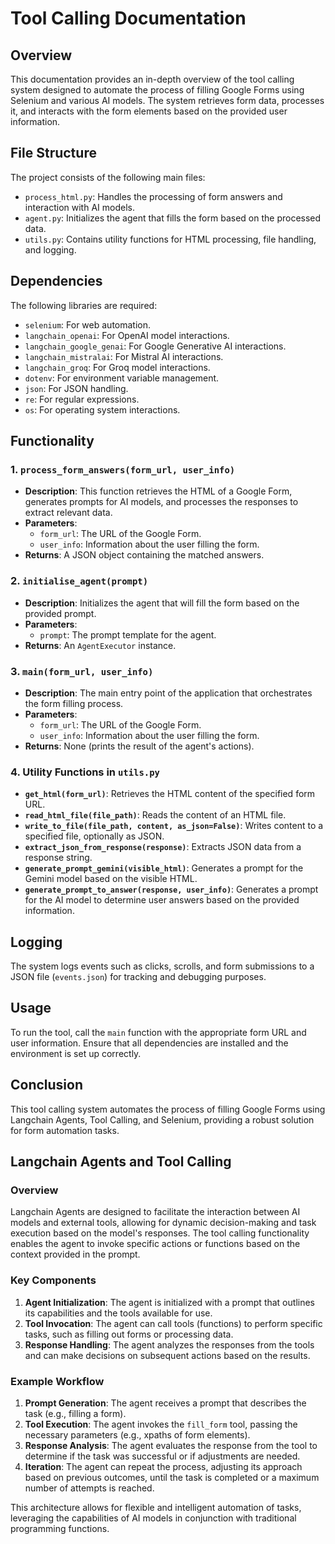 # Tool Calling Documentation

## Overview
This documentation provides an in-depth overview of the tool calling system designed to automate the process of filling Google Forms using Selenium and various AI models. The system retrieves form data, processes it, and interacts with the form elements based on the provided user information.

## File Structure
The project consists of the following main files:

- `process_html.py`: Handles the processing of form answers and interaction with AI models.
- `agent.py`: Initializes the agent that fills the form based on the processed data.
- `utils.py`: Contains utility functions for HTML processing, file handling, and logging.

## Dependencies
The following libraries are required:
- `selenium`: For web automation.
- `langchain_openai`: For OpenAI model interactions.
- `langchain_google_genai`: For Google Generative AI interactions.
- `langchain_mistralai`: For Mistral AI interactions.
- `langchain_groq`: For Groq model interactions.
- `dotenv`: For environment variable management.
- `json`: For JSON handling.
- `re`: For regular expressions.
- `os`: For operating system interactions.

## Functionality

### 1. `process_form_answers(form_url, user_info)`
- **Description**: This function retrieves the HTML of a Google Form, generates prompts for AI models, and processes the responses to extract relevant data.
- **Parameters**:
  - `form_url`: The URL of the Google Form.
  - `user_info`: Information about the user filling the form.
- **Returns**: A JSON object containing the matched answers.

### 2. `initialise_agent(prompt)`
- **Description**: Initializes the agent that will fill the form based on the provided prompt.
- **Parameters**:
  - `prompt`: The prompt template for the agent.
- **Returns**: An `AgentExecutor` instance.

### 3. `main(form_url, user_info)`
- **Description**: The main entry point of the application that orchestrates the form filling process.
- **Parameters**:
  - `form_url`: The URL of the Google Form.
  - `user_info`: Information about the user filling the form.
- **Returns**: None (prints the result of the agent's actions).

### 4. Utility Functions in `utils.py`
- **`get_html(form_url)`**: Retrieves the HTML content of the specified form URL.
- **`read_html_file(file_path)`**: Reads the content of an HTML file.
- **`write_to_file(file_path, content, as_json=False)`**: Writes content to a specified file, optionally as JSON.
- **`extract_json_from_response(response)`**: Extracts JSON data from a response string.
- **`generate_prompt_gemini(visible_html)`**: Generates a prompt for the Gemini model based on the visible HTML.
- **`generate_prompt_to_answer(response, user_info)`**: Generates a prompt for the AI model to determine user answers based on the provided information.

## Logging
The system logs events such as clicks, scrolls, and form submissions to a JSON file (`events.json`) for tracking and debugging purposes.

## Usage
To run the tool, call the `main` function with the appropriate form URL and user information. Ensure that all dependencies are installed and the environment is set up correctly.

## Conclusion
This tool calling system automates the process of filling Google Forms using Langchain Agents, Tool Calling, and Selenium, providing a robust solution for form automation tasks.

## Langchain Agents and Tool Calling
### Overview
Langchain Agents are designed to facilitate the interaction between AI models and external tools, allowing for dynamic decision-making and task execution based on the model's responses. The tool calling functionality enables the agent to invoke specific actions or functions based on the context provided in the prompt.

### Key Components
1. **Agent Initialization**: The agent is initialized with a prompt that outlines its capabilities and the tools available for use.
2. **Tool Invocation**: The agent can call tools (functions) to perform specific tasks, such as filling out forms or processing data.
3. **Response Handling**: The agent analyzes the responses from the tools and can make decisions on subsequent actions based on the results.

### Example Workflow
1. **Prompt Generation**: The agent receives a prompt that describes the task (e.g., filling a form).
2. **Tool Execution**: The agent invokes the `fill_form` tool, passing the necessary parameters (e.g., xpaths of form elements).
3. **Response Analysis**: The agent evaluates the response from the tool to determine if the task was successful or if adjustments are needed.
4. **Iteration**: The agent can repeat the process, adjusting its approach based on previous outcomes, until the task is completed or a maximum number of attempts is reached.

This architecture allows for flexible and intelligent automation of tasks, leveraging the capabilities of AI models in conjunction with traditional programming functions.

